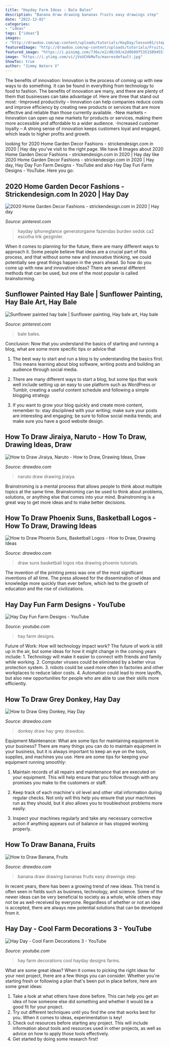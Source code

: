 ```yaml
---
title: "Hayday Farm Ideas : Bale Bales"
description: "Banana draw drawing bananas fruits easy drawings step"
date: "2022-12-02"
categories:
- "ideas"
tags: ["ideas"]
images:
- "http://drawdoo.com/wp-content/uploads/tutorials/HayDay/lesson01/step_00.png"
featuredImage: "http://drawdoo.com/wp-content/uploads/tutorials/Fruits/lesson12/step_00.png"
featured_image: "https://i.pinimg.com/736x/e2/d0/b9/e2d0b99f535150945513b7dcdd88b7ef.jpg"
image: "https://i.ytimg.com/vi/jVoUCHkMwTo/maxresdefault.jpg"
ShowToc: true
author: "Jimmy Waters V"
---
```



The benefits of innovation:
Innovation is the process of coming up with new ways to do something. It can be found in everything from technology to food to fashion. The benefits of innovation are many, and there are plenty of them that businesses can take advantage of. Here are three that stand out most: 
-Improved productivity – Innovation can help companies reduce costs and improve efficiency by creating new products or services that are more effective and reliable than those currently available.
-New markets – Innovation can open up new markets for products or services, making them more accessible and affordable to a wider audience.
-Increased customer loyalty – A strong sense of innovation keeps customers loyal and engaged, which leads to higher profits and growth.

	

		
looking for 2020 Home Garden Decor Fashions - strickendesign.com in 2020 | Hay day you've visit to the right page. We have 8 Images about 2020 Home Garden Decor Fashions - strickendesign.com in 2020 | Hay day like 2020 Home Garden Decor Fashions - strickendesign.com in 2020 | Hay day, Hay Day Fun Farm Designs - YouTube and also Hay Day Fun Farm Designs - YouTube. Here you go:
		
    
## 2020 Home Garden Decor Fashions - Strickendesign.com In 2020 | Hay Day

<img loading=lazy src="https://i.pinimg.com/736x/eb/53/7b/eb537b7c033abcbe78bb735430d7460e.jpg" onerror="this.onerror=null;this.src='https://tse3.mm.bing.net/th?id=OIP.WsDdSEpUcyjzUPSg80twtgHaD4&amp;pid=15.1';" alt="2020 Home Garden Decor Fashions - strickendesign.com in 2020 | Hay day">

_Source: pinterest.com_

>hayday iphoneglance generatorgame fazendas burden sedsk ca2 escolha trik gezginler. 

	

When it comes to planning for the future, there are many different ways to approach it. Some people believe that ideas are a crucial part of this process, and that without some new and innovative thinking, we could potentially see great things happen in the years ahead. So how do you come up with new and innovative ideas? There are several different methods that can be used, but one of the most popular is called brainstorming.

    
## Sunflower Painted Hay Bale | Sunflower Painting, Hay Bale Art, Hay Bale

<img loading=lazy src="https://i.pinimg.com/736x/e2/d0/b9/e2d0b99f535150945513b7dcdd88b7ef.jpg" onerror="this.onerror=null;this.src='https://tse2.mm.bing.net/th?id=OIP.UPqxQdjW6vhr8ojlbtpg6wHaHa&amp;pid=15.1';" alt="Sunflower painted hay bale | Sunflower painting, Hay bale art, Hay bale">

_Source: pinterest.com_

>bale bales. 

	

Conclusion: Now that you understand the basics of starting and running a blog, what are some more specific tips or advice that
1. The best way to start and run a blog is by understanding the basics first. This means learning about blog software, writing posts and building an audience through social media.
2. There are many different ways to start a blog, but some tips that work well include setting up an easy to use platform such as WordPress or Tumblr, creating a useful content schedule and following a simple blogging strategy.

3. If you want to grow your blog quickly and create more content, remember to: stay disciplined with your writing; make sure your posts are interesting and engaging; be sure to follow social media trends; and make sure you have a good website design.

    
## How To Draw Jiraiya, Naruto - How To Draw, Drawing Ideas, Draw

<img loading=lazy src="http://drawdoo.com/wp-content/uploads/tutorials/Naruto/lesson22/step_00.png" onerror="this.onerror=null;this.src='https://tse4.mm.bing.net/th?id=OIP.eF3GgSwcIxx7tFHAaYnOmgHaKW&amp;pid=15.1';" alt="How to Draw Jiraiya, Naruto - How to Draw, Drawing Ideas, Draw">

_Source: drawdoo.com_

>naruto draw drawing jiraiya. 

	

Brainstroming is a mental process that allows people to think about multiple topics at the same time. Brainstroming can be used to think about problems, solutions, or anything else that comes into your mind. Brainstroming is a great way to get more ideas and to make better decisions.

    
## How To Draw Phoenix Suns, Basketball Logos - How To Draw, Drawing Ideas

<img loading=lazy src="http://drawdoo.com/wp-content/uploads/tutorials/NBA/lesson09/step_00.png" onerror="this.onerror=null;this.src='https://tse3.mm.bing.net/th?id=OIP.hOsh5x8G6-zrKsf46WMx4wHaEz&amp;pid=15.1';" alt="How to Draw Phoenix Suns, Basketball Logos - How to Draw, Drawing Ideas">

_Source: drawdoo.com_

>draw suns basketball logos nba drawing phoenix tutorials. 

	

The invention of the printing press was one of the most significant inventions of all time. The press allowed for the dissemination of ideas and knowledge more quickly than ever before, which led to the growth of education and the rise of civilizations.

    
## Hay Day Fun Farm Designs - YouTube

<img loading=lazy src="https://i.ytimg.com/vi/jVoUCHkMwTo/maxresdefault.jpg" onerror="this.onerror=null;this.src='https://tse4.mm.bing.net/th?id=OIP.Zciadvhj--jOAr6cUbJefgHaEK&amp;pid=15.1';" alt="Hay Day Fun Farm Designs - YouTube">

_Source: youtube.com_

>hay farm designs. 

	

Future of Work: How will technology impact work?
The future of work is still up in the air, but some ideas for how it might change in the coming years include: 1. Technology will make it easier to connect with friends and family while working. 
2. Computer viruses could be eliminated by a better virus protection system. 
3. robots could be used more often in factories and other workplaces to reduce labor costs. 
4. Automation could lead to more layoffs, but also new opportunities for people who are able to use their skills more efficiently.

    
## How To Draw Grey Donkey, Hay Day

<img loading=lazy src="http://drawdoo.com/wp-content/uploads/tutorials/HayDay/lesson01/step_00.png" onerror="this.onerror=null;this.src='https://tse4.mm.bing.net/th?id=OIP.rCS3x05ReoMKHgpHz21JbQHaHa&amp;pid=15.1';" alt="How to Draw Grey Donkey, Hay Day">

_Source: drawdoo.com_

>donkey draw hay grey drawdoo. 

	

Equipment Maintenance: What are some tips for maintaining equipment in your business?
There are many things you can do to maintain equipment in your business, but it is always important to keep an eye on the tools, supplies, and machines you use. Here are some tips for keeping your equipment running smoothly:
1. Maintain records of all repairs and maintenance that are executed on your equipment. This will help ensure that you follow through with any promises you make to the customers or staff.

2. Keep track of each machine's oil level and other vital information during regular checks. Not only will this help you ensure that your machines run as they should, but it also allows you to troubleshoot problems more easily.

3. Inspect your machines regularly and take any necessary corrective action if anything appears out of balance or has stopped working properly.

    
## How To Draw Banana, Fruits

<img loading=lazy src="http://drawdoo.com/wp-content/uploads/tutorials/Fruits/lesson12/step_00.png" onerror="this.onerror=null;this.src='https://tse4.mm.bing.net/th?id=OIP.9ev9Nsy6TcBVdO4d0rAdkAHaGj&amp;pid=15.1';" alt="How to Draw Banana, Fruits">

_Source: drawdoo.com_

>banana draw drawing bananas fruits easy drawings step. 

	

In recent years, there has been a growing trend of new ideas. This trend is often seen in fields such as business, technology, and science. Some of the newer ideas can be very beneficial to society as a whole, while others may not be as well-received by everyone. Regardless of whether or not an idea is accepted, there are always new potential solutions that can be developed from it.

    
## Hay Day - Cool Farm Decorations 3 - YouTube

<img loading=lazy src="https://i.ytimg.com/vi/1E7V8jq6pTU/hqdefault.jpg" onerror="this.onerror=null;this.src='https://tse1.mm.bing.net/th?id=OIP.4E-o07yY9y4IX3BLdG-yOAHaFj&amp;pid=15.1';" alt="Hay Day - Cool Farm Decorations 3 - YouTube">

_Source: youtube.com_

>hay farm decorations cool hayday designs farms. 

	

What are some great ideas?
When it comes to picking the right ideas for your next project, there are a few things you can consider. Whether you're starting fresh or following a plan that's been put in place before, here are some great ideas:
1. Take a look at what others have done before. This can help you get an idea of how someone else did something and whether it would be a good fit for your project. 
2. Try out different techniques until you find the one that works best for you. When it comes to ideas, experimentation is key! 
3. Check out resources before starting any project. This will include information about tools and resources used in other projects, as well as advice on how to apply those tools effectively. 
4. Get started by doing some research first!

